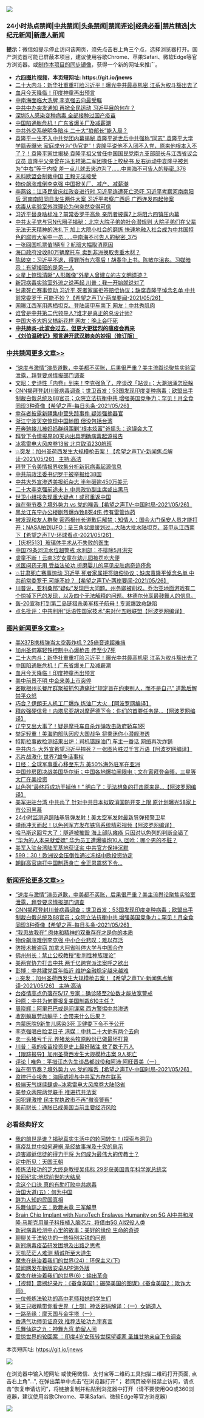 ![](https://raw.githubusercontent.com/fqnews/bnews/master/64photo/fqnews-qr.jpg)

<div id="tt">
<h3>24小时热点禁闻|<a href="#%E4%B8%AD%E5%85%B1%E7%A6%81%E9%97%BB%E6%9B%B4%E5%A4%9A%E6%96%87%E7%AB%A0">中共禁闻</a>|<a href="#%E5%9B%BE%E7%89%87%E6%96%B0%E9%97%BB%E6%9B%B4%E5%A4%9A%E6%96%87%E7%AB%A0">头条禁闻</a>|<a href="#%E6%96%B0%E9%97%BB%E8%AF%84%E8%AE%BA%E6%9B%B4%E5%A4%9A%E6%96%87%E7%AB%A0">禁闻评论|<a href="#%E5%BF%85%E7%9C%8B%E7%BB%8F%E5%85%B8%E5%A5%BD%E6%96%87">经典必看|<a href="/video.md#%E7%A6%81%E7%89%87%E7%B2%BE%E9%80%89">禁片精选</a>|<a href="https://github.com/fqnews/djy/blob/master/gb/nf1351518.md#1">大纪元新闻</a>|<a href="https://github.com/fqnews/ntdtv/blob/master/gb/prog204.md#1">新唐人新闻</a></h3>
<div><b>提示：</b>微信如提示停止访问该网页，须先点击右上角三个点，选择浏览器打开。国产浏览器可能已屏蔽本项目，建议使用谷歌Chrome、苹果Safari、微软Edge等官方浏览器。或<a href="https://github.com/fqnews/bnews/blob/master/%E5%88%B6%E4%BD%9Cgit%E7%A6%81%E9%97%BB%E9%95%9C%E5%83%8F.md">制作本项目的同步镜像</a>，获得一个新的网址来推广。</div>
<ul>
<li><b><a href="http://d1.bdrive.tk/64.mp4" target="_blank">六四图片视频</a>，本页短网址: https://git.io/jnews</b></li>
<li><a href="/topimagenews/20210526/1554119.md">二十大内斗：新华社重重打脸习近平！曝光中共最高机密 江系为权斗豁出去了</a></li>
<li><a href="/topimagenews/20210526/1554015.md">血月今天降临！印度神童再出预言</a></li>
<li><a href="/cbnews/20210526/1554061.md">中南海面临大洗牌 李克强去向最受瞩</a></li>
<li><a href="/comments/20210526/1554085.md">中共中办突发通知 再掀全民运动 习近平目的何在？</a></li>
<li><a href="/cbnews/20210526/1554234.md">深圳5人感染变种病毒 全部接种过国产疫苗</a></li>
<li><a href="/topimagenews/20210526/1554065.md">中国陷通胀危机！广东省爆关厂及减薪潮</a></li>
<li><a href="/cbnews/20210526/1554193.md">中共外交系统明争暗斗 二十大“狼部长”能入局？</a></li>
<li><a href="/comments/20210526/1554078.md">袁隆平一生不入中共党团内幕揭秘 袁隆平逝世后中共强称“同志” 袁隆平大学学籍表曝光 家庭成分为“伪官吏”！袁隆平说他不入团不入党，原来他根本入不了？！袁隆平家世揭秘 袁隆平祖父曾任中国国民党南九支部部长与江西省议会议员 袁隆平父亲曾在冯玉祥第二军团擔任上校秘书 反右运动中袁隆平被划为“中右”等于内控 差一点儿就去夹边沟了……中南海不可告人的秘密_376</a></li>
<li><a href="/baitai/20210526/1554174.md">未料欧盟会制裁中国 王毅无法接受</a></li>
<li><a href="/cnnews/20210526/1554259.md">物价飙涨难倒李克强 中国掀关厂、减产、减薪潮</a></li>
<li><a href="/comments/20210526/1554096.md">李燕铭：江泽民曾庆红政变进行时 习近平连遭死亡恐吓 习近平考察河南南阳后 河南南阳同日发生两件大案 习近平考察广西后 广西连发四起惨案</a></li>
<li><a href="/cnnews/20210526/1553974.md">病毒从实验室外泄理论为何突然变得可信</a></li>
<li><a href="/cnnews/20210526/1554258.md">习近平替身啥标准？前常委罗干高危 亲历者披露7上将阻六四镇压内幕</a></li>
<li><a href="/comments/20210526/1554057.md">中共太子党与官N代圈子揭秘：北京大院子弟的社会潜规则 大院子弟们在父辈无法无天精神的洗礼下 加上大院小社会的磨练 快速地融入社会成为中共国特色的腐败大军中一员……中南海不可告人的秘密_375</a></li>
<li><a href="/cnnews/20210526/1554006.md">一张回国机票值1辆车？航班大幅取消原因</a></li>
<li><a href="/cbnews/20210526/1554175.md">海口政府没收80万辆摩托车 卖到非洲换取贵重木材？</a></li>
<li><a href="/bannedvideo/20210526/1554277.md">陈破空：习近平不退，得罪所有六零后！胡春华上书。陈敏尔沮丧。习媒暗示：有望接班的是另一人</a></li>
<li><a href="/cnnews/20210526/1554354.md">火星上惊现清晰“人形雕像”外星人曾建立的古文明遗迹？</a></li>
<li><a href="/cbnews/20210526/1554151.md">新冠病毒实验室外流之说再起 川普：我一开始就说对了</a></li>
<li><a href="/comments/20210526/1554094.md">甘肃死亡赛事惊动 习近平 死者家属拒签赔偿协议；缺席袁隆平悼念名单 中共前常委罗干 可能不妙？【希望之声TV-两岸要闻-2021/05/26】</a></li>
<li><a href="/cbnews/20210526/1554081.md">网曝江西军用两栖坦克、登陆装甲车南下 网友：中共秀肌肉</a></li>
<li><a href="/comments/20210526/1554186.md">谁曾是中共第二代领导人?谁才是真正的总设计师?</a></li>
<li><a href="/cnnews/20210526/1553997.md">中国大爷大妈又搞新花样 网友：晚上会吓死</a></li>
<li><b><a href="/comments/20200211/1275071.md" target="_blank">中共肺炎-此波会过去，但更大更猛烈的瘟疫会再来</a></b></li>
<li><b><a href="/comments/20200207/1272816.md" target="_blank">《刘伯温碑记》预言避开武汉肺炎的妙招（修订版）</a></b></li>
</ul>
</div>

<div class="catlist">
<h3><a href="/cbnews/" target="_blank">中共禁闻</a><span><a href="/cbnews/" target="_blank" rel="nofollow">更多文章>></a></span></h3>
<ul>
<li><a href="/comments/20210527/1554626.md" target="_blank">“速度与激情”演员道歉，中美都不买账，后果很严重？美主流舆论聚焦实验室泄露，拜登要求情报部门调查</a></li>
<li><a href="/cbnews/20210527/1554621.md" target="_blank">文昭：史诗性「内卷」到来！李克强急了，座谈改「站谈」；大潮汹涌怎麽躲</a></li>
<li><a href="/comments/20210527/1554615.md" target="_blank">CNN揭拜登封川普病毒调查；世卫首发：53国发现印度变种病毒；欧盟出手 制裁白俄总统及88官员；众院立法抗衡中共 增强美国竞争力；罕见！月全食同现3种奇像【希望之声-每日头条-2021/05/26】</a></li>
<li><a href="/cbnews/20210527/1554608.md" target="_blank">幸存者披露新疆集中营失踪事件 疑涉强摘器官</a></li>
<li><a href="/cbnews/20210527/1554596.md" target="_blank">浙江宁波天空惊现中国地图 但没包括台湾</a></li>
<li><a href="/cbnews/20210527/1554582.md" target="_blank">开奔驰接儿被妈妈群组围剿“根本炫富”爸摇头：这误会大了</a></li>
<li><a href="/cbnews/20210527/1554541.md" target="_blank">拜登下令情报界90天内出具明确病毒起源报告</a></li>
<li><a href="/cbnews/20210527/1554540.md" target="_blank">冰雹雷电大风席卷13省 北京取消230航班</a></li>
<li><a href="/comments/20210527/1554538.md" target="_blank">💥突发：加州圣荷西发生大规模枪击案！【希望之声TV-新闻焦点解读-2021/05/26】 主持:高洁</a></li>
<li><a href="/cbnews/20210527/1554537.md" target="_blank">拜登下令美情报界收集分析新冠病毒起源信息</a></li>
<li><a href="/cbnews/20210527/1554536.md" target="_blank">中共前政法委书记罗干被举报给38国</a></li>
<li><a href="/cbnews/20210527/1554516.md" target="_blank">中共大外宣渗透美报纸杂志 半年砸逾450万美元</a></li>
<li><a href="/cbnews/20210527/1554515.md" target="_blank">二十大李克强前途未卜 中共政协副主席或出黑马</a></li>
<li><a href="/cbnews/20210527/1554505.md" target="_blank">世卫小组报告现重大疑点！或可重返中国</a></li>
<li><a href="/comments/20210527/1554487.md" target="_blank">谁在带节奏？境外势力 vs 党的喉舌【希望之声TV-中国时局-2021/05/26】</a></li>
<li><a href="/cbnews/20210527/1554478.md" target="_blank">黑龙江东宁办公楼剧烈爆炸致8死4伤 传有雷管炸药</a></li>
<li><a href="/comments/20210527/1554458.md" target="_blank">被发现和友人群聚 密西根州长道歉后解禁；知情人：国会大门保安人员才能打开；NASA拍到UFO：呈三角状缓缓划过…大陆大批水陆坦克、装甲从江西南下【希望之声TV-环球看点-2021/05/26】</a></li>
<li><a href="/cbnews/20210526/1554325.md" target="_blank">【庆祝513】玻璃体手术从不失败的医生</a></li>
<li><a href="/cbnews/20210526/1554352.md" target="_blank">中国79条河流水位超警戒 水利部：不排除5月洪灾</a></li>
<li><a href="/cbnews/20210526/1554351.md" target="_blank">虐童不断！云南3岁女童在幼儿园被罚吃大便</a></li>
<li><a href="/cbnews/20210526/1554303.md" target="_blank">求医问药无用 受益法轮功 折磨婴儿的罕见皮肤病奇迹痊愈</a></li>
<li><a href="/comments/20210526/1554280.md" target="_blank">💥甘肃死亡赛事惊动 习近平 死者家属拒签赔偿协议；缺席袁隆平悼念名单 中共前常委罗干 可能不妙？【希望之声TV-两岸要闻-2021/05/26】</a></li>
<li><a href="/comments/20210526/1554278.md" target="_blank">川普说，亚利桑那“疑似”发现巨大问题。州务卿被削权。乔治亚地面游戏有二个惊掉下巴的发现，以及四个无法解释的问题。林德尔分享最鼓舞人的信息。</a></li>
<li><a href="/cbnews/20210526/1554271.md" target="_blank">轰-20宣称打到第二岛链猎杀美军核子航母！专家爆致命缺陷</a></li>
<li><a href="/cbnews/20210526/1554251.md" target="_blank">点名批评：中共利用&#8221;话语性国家技术&#8221;来对付五眼联盟【阿波罗网编译】</a></li>

</ul>
</div>
<div class="catlist">
<h3><a href="/topimagenews/" target="_blank">图片新闻</a><span><a href="/topimagenews/" target="_blank" rel="nofollow">更多文章>></a></span></h3>
<ul>
<li><a href="/topimagenews/20210527/1554539.md" target="_blank">美X37B携核弹当太空轰炸机？25倍音速超难挡</a></li>
<li><a href="/topimagenews/20210527/1554450.md" target="_blank">加州圣何塞轻铁控制中心爆枪击 传至少7死</a></li>
<li><a href="/topimagenews/20210526/1554119.md" target="_blank">二十大内斗：新华社重重打脸习近平！曝光中共最高机密 江系为权斗豁出去了</a></li>
<li><a href="/topimagenews/20210526/1554065.md" target="_blank">中国陷通胀危机！广东省爆关厂及减薪潮</a></li>
<li><a href="/topimagenews/20210526/1554015.md" target="_blank">血月今天降临！印度神童再出预言</a></li>
<li><a href="/topimagenews/20210526/1553823.md" target="_blank">美中前景不明 中企来美上市突停</a></li>
<li><a href="/topimagenews/20210526/1553805.md" target="_blank">密歇根州长餐厅群聚被抓包遭痛批“规定旨在约束别人，而不是自己” 道歉后解禁平众怒</a></li>
<li><a href="/topimagenews/20210525/1553428.md" target="_blank">巧合？伊朗无人机工厂爆炸 炼油厂大火 【阿波罗网编译】</a></li>
<li><a href="/topimagenews/20210525/1553330.md" target="_blank">释放强硬信号！内塔尼亚胡对摩萨德下令：你们的首要任务是…【阿波罗网编译】</a></li>
<li><a href="/topimagenews/20210525/1553122.md" target="_blank">辽宁又出大事了！疑是摩托车自杀炸弹攻击政府轿车1死</a></li>
<li><a href="/topimagenews/20210524/1552810.md" target="_blank">举足轻重！美海豹部队因应大国战争 将乘迷你小潜舰渗透</a></li>
<li><a href="/topimagenews/20210524/1552783.md" target="_blank">特斯拉事故检测结果出炉：司机错踩油门 车主一番话 网络再次炸锅</a></li>
<li><a href="/topimagenews/20210524/1552691.md" target="_blank">中共内斗 大外宣希望习近平摔死？一张图片胜过千言万语【阿波罗网编译】</a></li>
<li><a href="/topimagenews/20210524/1552507.md" target="_blank">芯片战激化 世界7雄争话事权</a></li>
<li><a href="/topimagenews/20210524/1552502.md" target="_blank">日经：全球军事重心移至东方 美50%海外驻军在亚洲</a></li>
<li><a href="/topimagenews/20210522/1551799.md" target="_blank">中国炒房团决战美国华尔街；中国各地爆拉闸限电；文在寅拜登会晤，三星等大厂在美投资</a></li>
<li><a href="/topimagenews/20210522/1551696.md" target="_blank">以色列“最终将成功干掉他！” 明白了：无法想象的打击原来是&#8230;【阿波罗网编译】</a></li>
<li><a href="/topimagenews/20210521/1551152.md" target="_blank">美军进驻台湾 中共怂了 针对中共日本拟取消国防开支上限 原计划曝光58家上市公司黑幕</a></li>
<li><a href="/topimagenews/20210521/1551038.md" target="_blank">24小时监测追踪陆基导弹发射！美太空军发射最新导弹预警卫星</a></li>
<li><a href="/topimagenews/20210521/1550979.md" target="_blank">弹雨冲天而起！以色列军方发布铁穹系统精彩视频【阿波罗网编译】</a></li>
<li><a href="/topimagenews/20210521/1550881.md" target="_blank">哈马斯这回亏大了：隧道被摧毁 海上部队瘫痪 只因对以色列的判断全错了</a></li>
<li><a href="/topimagenews/20210521/1550880.md" target="_blank">“华为的人本来就爱嫖” 华为员工遭爆骗炮10人 回呛：哪个男的不脏？</a></li>
<li><a href="/topimagenews/20210521/1550688.md" target="_blank">美军入驻台湾陆军基地获证实 中共官方保持沉默</a></li>
<li><a href="/topimagenews/20210521/1550640.md" target="_blank">599：30！欧洲议会压倒性通过冻结中欧投资协定</a></li>
<li><a href="/topimagenews/20210520/1550584.md" target="_blank">朝鲜高官施打中国制药身亡 金正恩震怒下令…</a></li>

</ul>
</div>
<div class="catlist">
<h3><a href="/comments/" target="_blank">新闻评论</a><span><a href="/comments/" target="_blank" rel="nofollow">更多文章>></a></span></h3>
<ul>
<li><a href="/comments/20210527/1554626.md" target="_blank">“速度与激情”演员道歉，中美都不买账，后果很严重？美主流舆论聚焦实验室泄露，拜登要求情报部门调查</a></li>
<li><a href="/comments/20210527/1554615.md" target="_blank">CNN揭拜登封川普病毒调查；世卫首发：53国发现印度变种病毒；欧盟出手 制裁白俄总统及88官员；众院立法抗衡中共 增强美国竞争力；罕见！月全食同现3种奇像【希望之声-每日头条-2021/05/26】</a></li>
<li><a href="/comments/20210527/1554607.md" target="_blank">“我思故我在” 肉体和精神的双重存在才是你的本质</a></li>
<li><a href="/comments/20210527/1554603.md" target="_blank">物价飙涨难倒李克强 中小企业悲叹：难以存活</a></li>
<li><a href="/comments/20210527/1554601.md" target="_blank">防技术被盗窃 加拿大阿省叫停大学与中国合作</a></li>
<li><a href="/comments/20210527/1554591.md" target="_blank">佛州州长：禁止公校教授“批判性种族理论”</a></li>
<li><a href="/comments/20210527/1554590.md" target="_blank">美两党协力打击中共 两千亿跨党派法案呼之欲出</a></li>
<li><a href="/comments/20210527/1554565.md" target="_blank">彭博：中共建党百年临近 维护金融稳定越来越难</a></li>
<li><a href="/comments/20210527/1554538.md" target="_blank">💥突发：加州圣荷西发生大规模枪击案！【希望之声TV-新闻焦点解读-2021/05/26】 主持:高洁</a></li>
<li><a href="/comments/20210527/1554535.md" target="_blank">台疫情高点仍落在5/17 专家：确诊降至2位数才能放宽警戒</a></li>
<li><a href="/comments/20210527/1554522.md" target="_blank">钟原：中共为何要报复美国制裁610主任？</a></li>
<li><a href="/comments/20210527/1554521.md" target="_blank">周晓辉：阿里巴巴或是间谍窝 西方警惕中共渗透</a></li>
<li><a href="/comments/20210527/1554520.md" target="_blank">收割躺赢劳动躺平：会带来什么后果？</a></li>
<li><a href="/comments/20210527/1554502.md" target="_blank">内蒙医院9新生儿感染3死 卫健委下令不予公开</a></li>
<li><a href="/comments/20210527/1554499.md" target="_blank">李克强唱白脸混日子 港媒：中共二十大他有两个去向</a></li>
<li><a href="/comments/20210527/1554498.md" target="_blank">卖一头猪亏千元 养猪龙头牧原股份已做最坏打算</a></li>
<li><a href="/comments/20210527/1554497.md" target="_blank">川普：我的疫苗投资是史上最好赌注 救了数千万人</a></li>
<li><a href="/comments/20210527/1554496.md" target="_blank">【跟踪报导】加州圣荷西发生大规模枪击案 9人死亡</a></li>
<li><a href="/comments/20210527/1554490.md" target="_blank">评论 | 唯色：平措汪杰先生谈昌都战役和阿沛·阿旺晋美（一）</a></li>
<li><a href="/comments/20210527/1554487.md" target="_blank">谁在带节奏？境外势力 vs 党的喉舌【希望之声TV-中国时局-2021/05/26】</a></li>
<li><a href="/comments/20210527/1554485.md" target="_blank">监控行业报告：海康威视与中共军方存在联系</a></li>
<li><a href="/comments/20210527/1554484.md" target="_blank">极端天气继续肆虐~冰雹雷电大风席卷大陆13省</a></li>
<li><a href="/comments/20210527/1554477.md" target="_blank">美参众两院两党联手 推进抗共法案</a></li>
<li><a href="/comments/20210527/1554476.md" target="_blank">因犯罪激增 民主党执政市不再“撤资警察”</a></li>
<li><a href="/comments/20210527/1554475.md" target="_blank">美前财长：通胀已成美国当前主要经济风险</a></li>

</ul>
</div>

<div class="catlist">
<h3>必看经典好文</h3>
<ul>
<li><a href="/comments/20200715/1359453.md" target="_blank">我的前世是谁？揭秘真实生活中的轮回转生！(探索与洞见)</a></li>
<li><a href="/comments/20200618/1346823.md" target="_blank">瘟疫乱世中如何避祸 圣经故事埃及十灾的启示</a></li>
<li><a href="/comments/20200622/1346846.md" target="_blank">迫害耶稣信徒的得力干将  为何成为最伟大的传教士？</a></li>
<li><a href="/tculture/xiulian/20151111/470021.md" target="_blank">定中所见：天国王朝</a></li>
<li><a href="/comments/20190517/1129285.md" target="_blank">修炼法轮功的芝大终身教授吴伟标 29岁获美国青年科学家总统奖</a></li>
<li><a href="/comments/20200920/582873.md" target="_blank">轮回纪实:地球前世的大结局</a></li>
<li><a href="/comments/20200707/1357090.md" target="_blank">念这个口诀 真的有助打败中共病毒</a></li>
<li><a href="/cbnews/20180311/913065.md" target="_blank">治国大道(五)：何为中国</a></li>
<li><a href="/comments/20200926/1403589.md" target="_blank">鲜为人知的民国真相</a></li>
<li><a href="/tculture/20170715/791820.md" target="_blank">乐舞仙踪之五：歌舞未竟 三军解甲</a></li>
<li><a href="/comments/20200901/1451956.md" target="_blank">Brain Chip Implant with NanoTech Enslaves Humanity on 5G AI中共和埃隆∙马斯克用量子科技植入脑芯片, 将借由5G AI奴役人类</a></li>
<li><a href="/cbnews/20210421/1530674.md" target="_blank">新冠病毒检测中心里的故事：美好的缘份 生命的奇迹</a></li>
<li><a href="/comments/20190417/1114875.md" target="_blank">聊聊关于法轮功的一些特别尖锐的问题</a></li>
<li><a href="/comments/20200917/1029129.md" target="_blank">新冠病毒疫苗研发困境及出路之思考</a></li>
<li><a href="/comments/20210302/1496716.md" target="_blank">天机茫茫人难测 精诚所至大道生</a></li>
<li><a href="/cbnews/20180907/994846.md" target="_blank">魔鬼在统治着我们的世界(24)：环保主义(下)</a></li>
<li><a href="/comments/20200627/783266.md" target="_blank">禁闻网发布新版安卓APP海外版</a></li>
<li><a href="/topimagenews/20180524/947358.md" target="_blank">魔鬼在统治着我们的世界(6)：输出革命</a></li>
<li><a href="/comments/20210123/1473011.md" target="_blank">【视频】震撼纪录片：《蚕食美国1：碾碎美国的图谋》《蚕食美国2：欺诈大师》</a></li>
<li><a href="/cbnews/20200702/1354550.md" target="_blank">一位修炼法轮功的高中老师和她的学生们</a></li>
<li><a href="/comments/20200426/1319648.md" target="_blank">第三只眼睛带你看世界（上部）神话密码解译：（一）女娲造人</a></li>
<li><a href="/tculture/20160806/568214.md" target="_blank">一路圣缘：摩天国与金字塔（一）</a></li>
<li><a href="/comments/20200517/1330064.md" target="_blank">香港气功师见证奇效 推荐法轮功九字真言</a></li>
<li><a href="/tculture/20170718/793528.md" target="_blank">乐舞仙踪之九：神舞九穹 韵留人间</a></li>
<li><a href="/comments/20210307/1499941.md" target="_blank">震惊世界的轮回案 ：印度4岁女孩转世探望婆家 圣雄甘地亲自下令调查</a></li>

</ul>
</div>

本页短网址: https://git.io/jnews

![](https://raw.githubusercontent.com/fqnews/bnews/master/64photo/fqnews-qr.jpg)

在浏览器中输入短网址 或使用微信、支付宝等二维码工具扫描二维码打开页面, 点击右上角"...", 在弹出菜单中点击“在浏览器打开”； 若网页被举报禁止访问，请点击“恢复申请访问”，将链接复制并粘贴到浏览器中打开（请不要使用QQ或360浏览器，建议使用谷歌Chrome、苹果Safari、微软Edge等官方浏览器）

![](https://raw.githubusercontent.com/fqnews/bnews/master/64photo/wx.jpg)